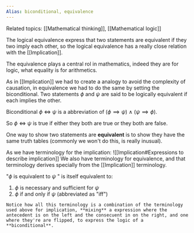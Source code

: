 ```yaml
---
Alias: biconditional, equivalence
---
```

Related topics: [[Mathematical thinking]], [[Mathematical logic]]

The logical equivalence express that two statements are equivalent if they two imply each other, so the logical equivalence has a really close relation with the [[Implication]].

The equivalence plays a central rol in mathematics, indeed they are for logic, what equality is for arithmetics. 

As in [[Implication]] we had to create a analogy to avoid the complexity of causation, in equivalence we had to do the same by setting the biconditional. Two statements $\phi$ and $\psi$ are said to be logically equivalent if each implies the other. 

Biconditional $\phi$ $\iff$ $\psi$ is a abbreviation of ($\phi\implies\psi$) $\wedge$ ($\psi\implies\phi$). 

So $\phi$ $\iff$ $\psi$ is true if either they both are true or they both are false. 

One way to show two statements are **equivalent** is to show they have the same truth tables (commonly we won't do this, is really inusual). 

As we have terminology for the implication: ![[Implication#Expressions to describe implication]]
We also have terminology for equivalence, and that terminology derives specially from the [[Implication]] terminology. 

"$\phi$ is equivalent to $\psi$ " is itself equivalent to: 

1. $\phi$ is necessary and sufficient for $\psi$
2. $\phi$ if and only if $\psi$ (abbreviated as "iff")

```ad-info
Notice how all this terminology is a combination of the terminology used above for implication, **mixing** a expression where the antecedent is on the left and the consecuent in on the right, and one where they're are flipped, to express the logic of a **biconditional**.

```
